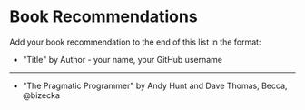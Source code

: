 # Book Recommendations

Add your book recommendation to the end of this list in the format:
* "Title" by Author - your name, your GitHub username

---

* "The Pragmatic Programmer" by Andy Hunt and Dave Thomas, Becca, @bizecka
